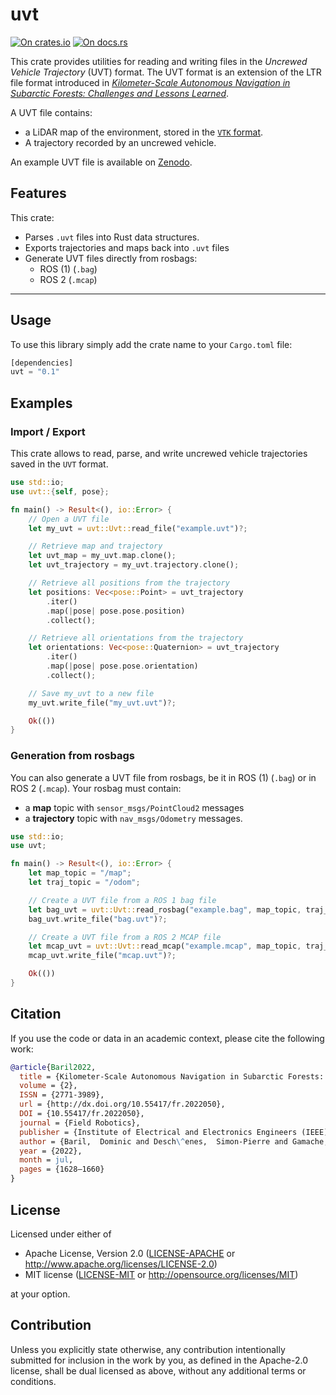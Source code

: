 # uvt

[![On crates.io](https://img.shields.io/crates/v/uvt.svg)](https://crates.io/crates/uvt)
[![On docs.rs](https://docs.rs/uvt/badge.svg)](https://docs.rs/uvt)

This crate provides utilities for reading and writing files in the _Uncrewed Vehicle Trajectory_ (UVT) format.
The UVT format is an extension of the LTR file format introduced in [_Kilometer-Scale Autonomous Navigation in Subarctic Forests: Challenges and Lessons Learned_](https://doi.org/10.55417/fr.2022050).

A UVT file contains:

- a LiDAR map of the environment, stored in the [`VTK` format](https://vtk.org).
- A trajectory recorded by an uncrewed vehicle.

An example UVT file is available on [Zenodo](https://doi.org/10.5281/zenodo.16928365).

## Features

This crate:

- Parses `.uvt` files into Rust data structures.
- Exports trajectories and maps back into  `.uvt` files
- Generate UVT files directly from rosbags:
  - ROS (1) (`.bag`)
  - ROS 2 (`.mcap`)

---

## Usage

To use this library simply add the crate name to your `Cargo.toml` file:

```rust
[dependencies]
uvt = "0.1"
```

## Examples

### Import / Export

This crate allows to read, parse, and write uncrewed vehicle trajectories saved in the `UVT` format.

```rs
use std::io;
use uvt::{self, pose};

fn main() -> Result<(), io::Error> {
    // Open a UVT file
    let my_uvt = uvt::Uvt::read_file("example.uvt")?;

    // Retrieve map and trajectory
    let uvt_map = my_uvt.map.clone();
    let uvt_trajectory = my_uvt.trajectory.clone();

    // Retrieve all positions from the trajectory
    let positions: Vec<pose::Point> = uvt_trajectory
        .iter()
        .map(|pose| pose.pose.position)
        .collect();

    // Retrieve all orientations from the trajectory
    let orientations: Vec<pose::Quaternion> = uvt_trajectory
        .iter()
        .map(|pose| pose.pose.orientation)
        .collect();

    // Save my_uvt to a new file
    my_uvt.write_file("my_uvt.uvt")?;

    Ok(())
}
```

### Generation from rosbags

You can also generate a UVT file from rosbags, be it in ROS (1) (`.bag`) or in ROS 2 (`.mcap`).
Your rosbag must contain:

- a **map** topic with `sensor_msgs/PointCloud2` messages
- a **trajectory** topic with `nav_msgs/Odometry` messages.

```rust
use std::io;
use uvt;

fn main() -> Result<(), io::Error> {
    let map_topic = "/map";
    let traj_topic = "/odom";

    // Create a UVT file from a ROS 1 bag file
    let bag_uvt = uvt::Uvt::read_rosbag("example.bag", map_topic, traj_topic)?;
    bag_uvt.write_file("bag.uvt")?;

    // Create a UVT file from a ROS 2 MCAP file
    let mcap_uvt = uvt::Uvt::read_mcap("example.mcap", map_topic, traj_topic)?;
    mcap_uvt.write_file("mcap.uvt")?;

    Ok(())
}
```

## Citation

If you use the code or data in an academic context, please cite the following work:

```bibtex
@article{Baril2022,
  title = {Kilometer-Scale Autonomous Navigation in Subarctic Forests: Challenges and Lessons Learned},
  volume = {2},
  ISSN = {2771-3989},
  url = {http://dx.doi.org/10.55417/fr.2022050},
  DOI = {10.55417/fr.2022050},
  journal = {Field Robotics},
  publisher = {Institute of Electrical and Electronics Engineers (IEEE)},
  author = {Baril,  Dominic and Desch\^enes,  Simon-Pierre and Gamache,  Olivier and Vaidis,  Maxime and LaRocque,  Damien and Laconte,  Johann and Kubelka,  Vladimír and Giguère,  Philippe and Pomerleau,  Fran\c{c}ois},
  year = {2022},
  month = jul,
  pages = {1628–1660}
}
```

## License

Licensed under either of

 * Apache License, Version 2.0
   ([LICENSE-APACHE](LICENSE-APACHE) or <http://www.apache.org/licenses/LICENSE-2.0>)
 * MIT license
   ([LICENSE-MIT](LICENSE-MIT) or <http://opensource.org/licenses/MIT>)

at your option.

## Contribution

Unless you explicitly state otherwise, any contribution intentionally submitted
for inclusion in the work by you, as defined in the Apache-2.0 license, shall be
dual licensed as above, without any additional terms or conditions.
